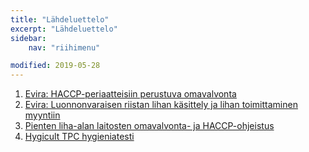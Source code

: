 ```yaml
---
title: "Lähdeluettelo"
excerpt: "Lähdeluettelo"
sidebar:
    nav: "riihimenu"

modified: 2019-05-28
---
```


1. <a target = "_blank" href = "https://www.ruokavirasto.fi/globalassets/tietoa-meista/asiointi/oppaat-ja-lomakkeet/yritykset/elintarvikeala/omavalvonta/eviran_ohje_10002_haccp.pdf" >Evira: HACCP-periaatteisiin perustuva omavalvonta</a>
2. <a target = "_blank" href = "https://www.ruokavirasto.fi/globalassets/tietoa-meista/asiointi/oppaat-ja-lomakkeet/yritykset/elintarvikeala/laitokset/liha/eviran_ohje_16027_3_fi-luonnonvaraisen-riistan.pdf" >Evira: Luonnonvaraisen riistan lihan käsittely ja lihan toimittaminen myyntiin</a>
3. <a target = "_blank" href = "http://kehittyvaelintarvike.fi/teemajutut/30-pienten-liha-alan-laitosten-omavalvonta-ja-haccp-ohje-netissa" >Pienten liha-alan laitosten omavalvonta- ja HACCP-ohjeistus</a>
4. <a target = "_blank" href = "https://www.siivous.fi/yellowservice/tuote/5040" >Hygicult TPC hygieniatesti</a>
